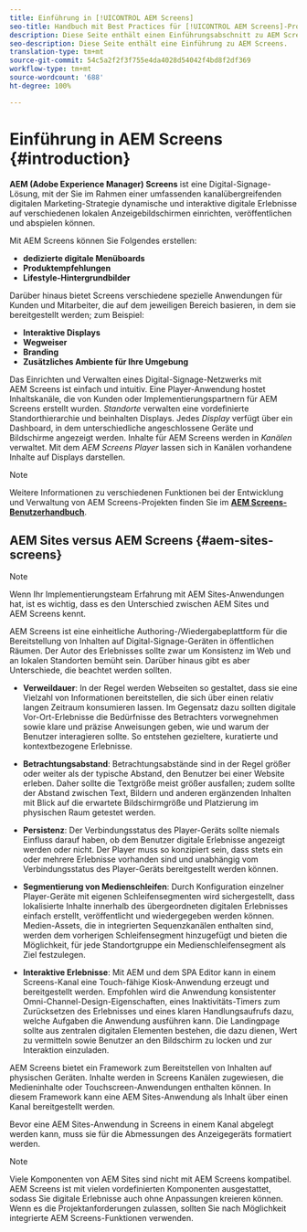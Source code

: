 ```yaml
---
title: Einführung in [!UICONTROL AEM Screens]
seo-title: Handbuch mit Best Practices für [!UICONTROL AEM Screens]-Projekte
description: Diese Seite enthält einen Einführungsabschnitt zu AEM Screens.
seo-description: Diese Seite enthält eine Einführung zu AEM Screens.
translation-type: tm+mt
source-git-commit: 54c5a2f2f3f755e4da4028d54042f4bd8f2df369
workflow-type: tm+mt
source-wordcount: '688'
ht-degree: 100%

---
```



# Einführung in AEM Screens {#introduction}

**AEM (Adobe Experience Manager) Screens** ist eine Digital-Signage-Lösung, mit der Sie im Rahmen einer umfassenden kanalübergreifenden digitalen Marketing-Strategie dynamische und interaktive digitale Erlebnisse auf verschiedenen lokalen Anzeigebildschirmen einrichten, veröffentlichen und abspielen können.

Mit AEM Screens können Sie Folgendes erstellen:

* **dedizierte digitale Menüboards**
* **Produktempfehlungen**
* **Lifestyle-Hintergrundbilder**

Darüber hinaus bietet Screens verschiedene spezielle Anwendungen für Kunden und Mitarbeiter, die auf dem jeweiligen Bereich basieren, in dem sie bereitgestellt werden; zum Beispiel:

* **Interaktive Displays**
* **Wegweiser**
* **Branding**
* **Zusätzliches Ambiente für Ihre Umgebung**

Das Einrichten und Verwalten eines Digital-Signage-Netzwerks mit AEM Screens ist einfach und intuitiv. Eine Player-Anwendung hostet Inhaltskanäle, die von Kunden oder Implementierungspartnern für AEM Screens erstellt wurden. *Standorte* verwalten eine vordefinierte Standorthierarchie und beinhalten Displays. Jedes *Display* verfügt über ein Dashboard, in dem unterschiedliche angeschlossene Geräte und Bildschirme angezeigt werden. Inhalte für AEM Screens werden in *Kanälen* verwaltet. Mit dem *AEM Screens Player* lassen sich in Kanälen vorhandene Inhalte auf Displays darstellen.



>[!NOTE]
>
>Weitere Informationen zu verschiedenen Funktionen bei der Entwicklung und Verwaltung von AEM Screens-Projekten finden Sie im **[AEM Screens-Benutzerhandbuch](https://helpx.adobe.com/experience-manager/6-5/screens/user-guide.html)**.

## AEM Sites versus AEM Screens {#aem-sites-screens}

>[!NOTE]
>
>Wenn Ihr Implementierungsteam Erfahrung mit AEM Sites-Anwendungen hat, ist es wichtig, dass es den Unterschied zwischen AEM Sites und AEM Screens kennt.

AEM Screens ist eine einheitliche Authoring-/Wiedergabeplattform für die Bereitstellung von Inhalten auf Digital-Signage-Geräten in öffentlichen Räumen. Der Autor des Erlebnisses sollte zwar um Konsistenz im Web und an lokalen Standorten bemüht sein. Darüber hinaus gibt es aber Unterschiede, die beachtet werden sollten.

* **Verweildauer**: In der Regel werden Webseiten so gestaltet, dass sie eine Vielzahl von Informationen bereitstellen, die sich über einen relativ langen Zeitraum konsumieren lassen. Im Gegensatz dazu sollten digitale Vor-Ort-Erlebnisse die Bedürfnisse des Betrachters vorwegnehmen sowie klare und präzise Anweisungen geben, wie und warum der Benutzer interagieren sollte. So entstehen gezieltere, kuratierte und kontextbezogene Erlebnisse.

* **Betrachtungsabstand**: Betrachtungsabstände sind in der Regel größer oder weiter als der typische Abstand, den Benutzer bei einer Website erleben. Daher sollte die Textgröße meist größer ausfallen; zudem sollte der Abstand zwischen Text, Bildern und anderen ergänzenden Inhalten mit Blick auf die erwartete Bildschirmgröße und Platzierung im physischen Raum getestet werden.

* **Persistenz**: Der Verbindungsstatus des Player-Geräts sollte niemals Einfluss darauf haben, ob dem Benutzer digitale Erlebnisse angezeigt werden oder nicht. Der Player muss so konzipiert sein, dass stets ein oder mehrere Erlebnisse vorhanden sind und unabhängig vom Verbindungsstatus des Player-Geräts bereitgestellt werden können.

* **Segmentierung von Medienschleifen**: Durch Konfiguration einzelner Player-Geräte mit eigenen Schleifensegmenten wird sichergestellt, dass lokalisierte Inhalte innerhalb des übergeordneten digitalen Erlebnisses einfach erstellt, veröffentlicht und wiedergegeben werden können. Medien-Assets, die in integrierten Sequenzkanälen enthalten sind, werden dem vorherigen Schleifensegment hinzugefügt und bieten die Möglichkeit, für jede Standortgruppe ein Medienschleifensegment als Ziel festzulegen.

* **Interaktive Erlebnisse**: Mit AEM und dem SPA Editor kann in einem Screens-Kanal eine Touch-fähige Kiosk-Anwendung erzeugt und bereitgestellt werden. Empfohlen wird die Anwendung konsistenter Omni-Channel-Design-Eigenschaften, eines Inaktivitäts-Timers zum Zurücksetzen des Erlebnisses und eines klaren Handlungsaufrufs dazu, welche Aufgaben die Anwendung ausführen kann. Die Landingpage sollte aus zentralen digitalen Elementen bestehen, die dazu dienen, Wert zu vermitteln sowie Benutzer an den Bildschirm zu locken und zur Interaktion einzuladen.

AEM Screens bietet ein Framework zum Bereitstellen von Inhalten auf physischen Geräten. Inhalte werden in Screens Kanälen zugewiesen, die Medieninhalte oder Touchscreen-Anwendungen enthalten können. In diesem Framework kann eine AEM Sites-Anwendung als Inhalt über einen Kanal bereitgestellt werden.

Bevor eine AEM Sites-Anwendung in Screens in einem Kanal abgelegt werden kann, muss sie für die Abmessungen des Anzeigegeräts formatiert werden.

>[!NOTE]
>Viele Komponenten von AEM Sites sind nicht mit AEM Screens kompatibel. AEM Screens ist mit vielen vordefinierten Komponenten ausgestattet, sodass Sie digitale Erlebnisse auch ohne Anpassungen kreieren können. Wenn es die Projektanforderungen zulassen, sollten Sie nach Möglichkeit integrierte AEM Screens-Funktionen verwenden.
